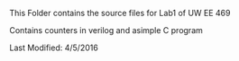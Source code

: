 This Folder contains the source files for Lab1 of UW EE 469

Contains counters in verilog and asimple C program

Last Modified: 4/5/2016
